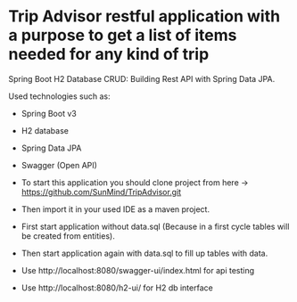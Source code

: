 # Trip Advisor restful application with a purpose to get a list of items needed for any kind of trip 


Spring Boot H2 Database CRUD: Building Rest API with Spring Data JPA.

Used technologies such as:
- Spring Boot v3
- H2 database
- Spring Data JPA
- Swagger (Open API)

- To start this application you should clone project from here -> https://github.com/SunMind/TripAdvisor.git 
- Then import it in your used IDE as a maven project.
- First start application without data.sql (Because in a first cycle tables will be created from entities).
- Then start application again with data.sql to fill up tables with data.

- Use http://localhost:8080/swagger-ui/index.html for api testing
- Use http://localhost:8080/h2-ui/ for H2 db interface
